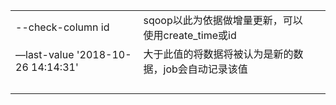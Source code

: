 



|                                   |                                                       |      |
| --------------------------------- | ----------------------------------------------------- | ---- |
| --check-column id                 | sqoop以此为依据做增量更新，可以使用create_time或id    |      |
| —last-value '2018-10-26 14:14:31' | 大于此值的将数据将被认为是新的数据，job会自动记录该值 |      |
|                                   |                                                       |      |
|                                   |                                                       |      |
|                                   |                                                       |      |
|                                   |                                                       |      |


